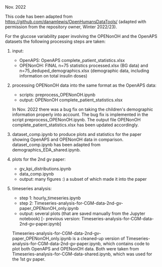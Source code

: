 Nov. 2022

This code has been adapted from https://github.com/danamlewis/OpenHumansDataTools/ (adapted with permission from the repository owner, Winter 2022/23).

For the glucose variability paper involving the OPENonOH and the OpenAPS datasets the following processing steps are taken:
1. input:
    - OpenAPS: OpenAPS complete_patient_statistics.xlsx
    - OPENonOH: FINAL n=75 statistics processed.xlsx (BG data) and n=75_deduped_demographics.xlsx (demographic data, including information on total insulin doses)

2. processing OPENonOH data into the same format as the OpenAPS data:
    - scripts: preprocess_OPENonOH.ipynb 
    - output: OPENonOH complete_patient_statistics.xlsx

    In Nov. 2022 there was a bug fix on taking the children's demographic information properly into account. The bug fix is implemented in the script preprocess_OPENonOH.ipynb. The output file OPENonOH complete_patient_statistics.xlsx has been updated accordingly.

3. dataset_comp.ipynb to produce plots and statistics for the paper showing OpenAPS and OPENonOH data in comparison.
dataset_comp.ipynb has been adapted from demographics_EDA_shared.ipynb.

4. plots for the 2nd gv paper:
    - gv_kpi_distributions.ipynb
    - data_comp.ipynb
    - output: many figures :) a subset of which made it into the paper

5. timeseries analysis:
    - step 1: hourly_timeseries.ipynb
    - step 2: Timeseries-analysis-for-CGM-data-2nd-gv-paper_OPENonOH_only.ipynb
    - output: several plots (that are saved manually from the Jupyter notebook)
    [- previous version: Timeseries-analysis-for-CGM-data-2nd-gv-paper.ipynb]

    Timeseries-analysis-for-CGM-data-2nd-gv-paper_OPENonOH_only.ipynb is a cleaned-up version of Timeseries-analysis-for-CGM-data-2nd-gv-paper.ipynb, which contains code to plot both OpenAPS and OPENonOH data. 
    Both were taken from Timeseries-analysis-for-CGM-data-shared.ipynb, which was used for the 1st gv paper.